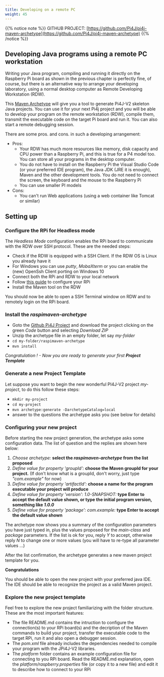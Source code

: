 ```yaml
---
title: Developing on a remote PC
weight: 45
---
```


{{% notice note %}}
GITHUB PROJECT: [https://github.com/Pi4J/pi4j-maven-archetype](https://github.com/Pi4J/pi4j-maven-archetype)
{{% /notice %}}

## Developing Java programs using a remote PC workstation

Writing your Java program, compiling and running it directly on the Raspberry Pi board
as shown in the previous chapter is perfectly fine, of course,
but there is an alternative way to arrange your developing laboratory, using a normal 
desktop computer as Remote Developing Workstation (RDW).

This [Maven Archetype](https://github.com/Pi4J/pi4j-maven-archetype "raspimaven-archetype") will give you
a tool to generate Pi4J-V2 skeleton Java projects. You can use it for your next Pi4j project and you will be able 
to develop your program on the remote workstation (RDW), compile them, transmit the executable 
code on the target Pi board and run it. You can also start a remote debugging session.

There are some pros. and cons. in such a developing arrangement:

- Pros:
    - Your RDW has much more resources like memory, disk capacity and CPU power
than a Raspberry Pi, and this is true for a P4 model too. You can store all your programs in the
desktop computer.
    - You do not have to install on the Raspberry Pi the Visual Studio Code (or your preferred IDE program),
the Java JDK (JRE it is enough), Maven and the other development tools.
    You do not need to connect the screen, the keyboard and the mouse to the Raspberry Pi
    - You can use smaller PI models
- Cons:
    - You can't run Web applications (using a web container like Tomcat or similar)

## Setting up
### Configure the RPi for Headless mode
The _Headless Mode_ configuration enables the RPi board to communicate with the RDW over SSH protocol.
These are the needed steps:
- Check if the RDW is equipped with a SSH Client. If the RDW OS is Linux you already have it 
- For Windows you can use _putty_, _MobaXterm_ or you can enable the (new) OpenSsh Client porting on Windows 10
- Connect both the RPi and RDW to your local network
- Follow [this guide](https://www.raspberrypi.org/documentation/configuration/wireless/headless.md "Setting up a Raspberry Pi headless") 
to configure your RPi 
- Install the Maven tool on the RDW

You should now be able to open a SSH Terminal window on RDW and to remotely login on the RPi board.
### Install the _raspimaven-archetype_
- Goto the [Github Pi4J Project](https://github.com/Pi4J/pi4j-maven-archetype "raspimaven-archetype") and download the project
clicking on the green _Code_ button and selecting _Download ZIP_
- Unzip the archetype file in an empty folder, let say _my-folder_
- `cd my-folder/raspimaven-archetype`
- `mvn install`

_Congratulation ! - Now you are ready to generate your first **Project Template**_

### Generate a new Project Template
Let suppose you want to begin the new wonderful PI4J-V2 project _my-project_, to do this follow these steps:
- `mkdir my-project`
- `cd my-project`
- `mvn archetype:generate -DarchetypeCatalog=local`
- answer to the questions the archetype asks you (see below for details)
### Configuring your new project
Before starting the new project generation, the archetype asks some configuration data. The list of question
and the replies are shown here below:
1. _Choose archetype:_ **select the _raspimaven-archetype_ from the list proposed**
1. _Define value for property 'groupId':_ **choose the Maven groupId for your project.** (If don't know what is a groupId, don't worry, just type _"com.example"_ for now)
1. _Define value for property 'artifactId':_ **choose a name for the program executable your project will produce**
1. _Define value for property 'version':  1.0-SNAPSHOT:_ **type Enter to accept the default value shown, or type the initial program version, something like _1.0.0_**
1. _Define value for property 'package':  com.example:_ **type Enter to accept the default value shown**

The archetype now shows you a summary of the configuration parameters you have just typed in, plus the values proposed for the _main-class_ and _package_ parameters.
If the list is ok for you, reply _Y_ to accept, otherwise reply _N_ to change one or more values (you will have to re-type all parameter values ...)

After the list confirmation, the archetype generates a new maven project template for you. 

**Congratulations** 

You should be able to open the new project with your preferred java IDE. The IDE should be able
to recognize the project as a valid Maven project.
### Explore the new project template
Feel free to explore the new project familiarizing with the folder structure. These are the most important features:
- The file README.md contains the intruction to configure the connection(s) to your RPi board(s) and the decription of the Maven
commands to build your project, transfer the executable code to the target RPi, run it and also open a debugger session.
- The _pom.xml_ file already includes the dependencies needed to compile your program with the JPi4J-V2 libraries.
- The _platform_ folder contains an example configuration file for connecting to you RPi board. Read the README.md explanation,
open the _platform/raspberry.properties_ file (or copy it to a new file) and edit it to describe how to connect to your RPi

